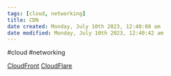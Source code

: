 ```yaml
---
tags: [cloud, networking]
title: CDN
date created: Monday, July 10th 2023, 12:40:08 am
date modified: Monday, July 10th 2023, 12:40:42 am
---
```

#cloud #networking 


[CloudFront](Cloud%20Computing/AWS/Networking/CloudFront.md)
[CloudFlare](Cyber%20Operations/Operation%20Tools/CloudFlare.md)